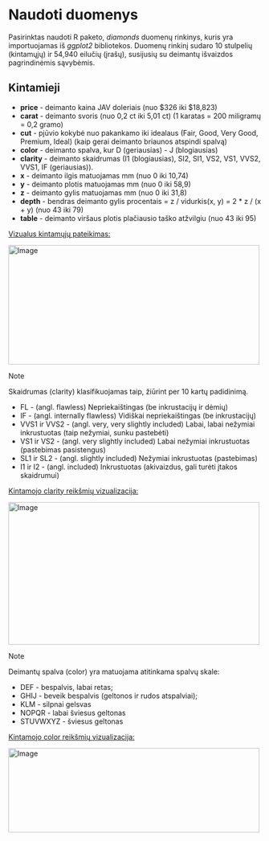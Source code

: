 # Naudoti duomenys

Pasirinktas naudoti R paketo, *diamonds* duomenų rinkinys, kuris yra importuojamas iš *ggplot2* bibliotekos. Duomenų rinkinį sudaro 10 stulpelių (kintamųjų) ir 54,940 eilučių (įrašų), susijusių su deimantų išvaizdos pagrindinėmis sąvybėmis.

## Kintamieji ##
- **price** - deimanto kaina JAV doleriais (nuo $326 iki $18,823)
- **carat** - deimanto svoris (nuo 0,2 ct iki 5,01 ct) (1 karatas = 200 miligramų = 0,2 gramo)
- **cut** - pjūvio kokybė nuo pakankamo iki idealaus (Fair, Good, Very Good, Premium, Ideal) (kaip gerai deimanto briaunos atspindi spalvą)
- **color** - deimanto spalva, kur D (geriausias) - J (blogiausias)
- **clarity** - deimanto skaidrumas (I1 (blogiausias), SI2, SI1, VS2, VS1, VVS2, VVS1, IF (geriausias)).
- **x** - deimanto ilgis matuojamas mm (nuo 0 iki 10,74)
- **y** - deimanto plotis matuojamas mm (nuo 0 iki 58,9)
- **z** - deimanto gylis matuojamas mm (nuo 0 iki 31,8)
- **depth** - bendras deimanto gylis procentais = z / vidurkis(x, y) = 2 * z / (x + y) (nuo 43 iki 79)
- **table** - deimanto viršaus plotis plačiausio taško atžvilgiu (nuo 43 iki 95)

<ins>Vizualus kintamųjų pateikimas:</ins>

  <img width="500" height="238" alt="Image" src="https://github.com/user-attachments/assets/28481860-6ab6-4857-ac7c-2f04f5caa711" />


> [!NOTE]
> Skaidrumas (clarity) klasifikuojamas taip, žiūrint per 10 kartų padidinimą.
> >
> - FL - (angl. flawless) Nepriekaištingas (be inkrustacijų ir dėmių)
> - IF - (angl. internally flawless) Vidiškai nepriekaištingas (be inkrustacijų)
> - VVS1 ir VVS2 - (angl. very, very slightly included) Labai, labai nežymiai inkrustuotas (taip nežymiai, sunku pastebėti)
> - VS1 ir VS2 - (angl. very slightly included) Labai nežymiai inkrustuotas (pastebimas pasistengus)
> - SL1 ir SL2 - (angl. slightly included) Nežymiai inkrustuotas (pastebimas)
> - I1 ir I2 - (angl. included) Inkrustuotas (akivaizdus, gali turėti įtakos skaidrumui)

<ins>Kintamojo clarity reikšmių vizualizacija:</ins>

<img width="500" height="284" alt="Image" src="https://github.com/user-attachments/assets/dcd8b40b-b290-4019-bf9a-e6c7383ac385" />


> [!NOTE]
> Deimantų spalva (color) yra matuojama atitinkama spalvų skale:
> >
> - DEF - bespalvis, labai retas;
> - GHIJ - beveik bespalvis (geltonos ir rudos atspalviai);
> - KLM - silpnai gelsvas
> - NOPQR - labai šviesus geltonas
> - STUVWXYZ - šviesus geltonas

<ins>Kintamojo color reikšmių vizualizacija:</ins>

<img width="500" height="168" alt="Image" src="https://github.com/user-attachments/assets/dda38193-8e3d-467f-8b6a-955cb3059f86" />
